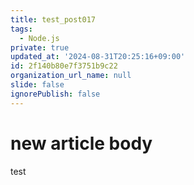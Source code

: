 ```yaml
---
title: test_post017
tags:
  - Node.js
private: true
updated_at: '2024-08-31T20:25:16+09:00'
id: 2f140b80e7f3751b9c22
organization_url_name: null
slide: false
ignorePublish: false
---
```

# new article body
test
